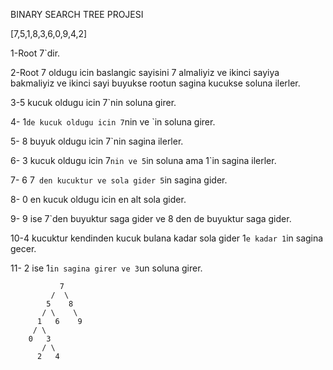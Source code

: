 BINARY SEARCH TREE PROJESI 

[7,5,1,8,3,6,0,9,4,2]

1-Root 7`dir.

2-Root 7 oldugu icin baslangic sayisini 7 almaliyiz ve ikinci sayiya bakmaliyiz ve ikinci sayi buyukse rootun sagina kucukse soluna ilerler.

3-5 kucuk oldugu icin 7`nin soluna girer.

4- 1`de kucuk oldugu icin 7`nin ve `in soluna girer.

5- 8 buyuk oldugu icin 7`nin sagina ilerler.

6- 3 kucuk oldugu icin 7`nin ve 5`in soluna ama 1`in sagina ilerler.

7- 6 7` den kucuktur ve sola gider 5`in sagina gider.

8- 0 en kucuk oldugu icin en alt sola gider.

9- 9 ise 7`den buyuktur saga gider ve 8 den de buyuktur saga gider.

10-4 kucuktur kendinden kucuk bulana kadar sola gider 1`e kadar 1`in sagina gecer.

11- 2 ise 1`in sagina girer ve 3`un soluna girer.

               7
             /  \
            5    8
           / \    \
          1   6    9
         / \
        0   3
           / \
          2   4 